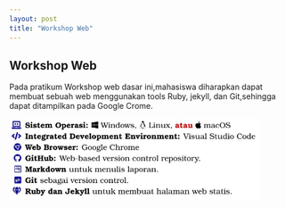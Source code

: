 ```yaml
---
layout: post
title: "Workshop Web"
---
```


## Workshop Web

Pada pratikum Workshop web dasar ini,mahasiswa diharapkan dapat membuat sebuah web menggunakan tools Ruby, jekyll, dan Git,sehingga dapat ditampilkan pada Google Crome.

<img src="/assets/images/wwd.jpg" style="width: 450px; height: auto;">

